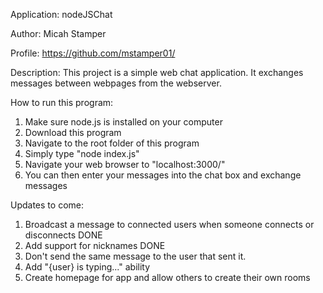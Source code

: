 Application: nodeJSChat

Author: Micah Stamper

Profile: https://github.com/mstamper01/

Description: This project is a simple web chat application. It exchanges messages between webpages from the webserver.

How to run this program:
  1. Make sure node.js is installed on your computer
  2. Download this program
  3. Navigate to the root folder of this program
  4. Simply type "node index.js"
  5. Navigate your web browser to "localhost:3000/"
  6. You can then enter your messages into the chat box and exchange messages

Updates to come:
  1. Broadcast a message to connected users when someone connects or disconnects DONE
  2. Add support for nicknames DONE
  3. Don't send the same message to the user that sent it.
  4. Add "{user} is typing..." ability
  5. Create homepage for app and allow others to create their own rooms
